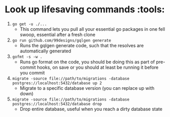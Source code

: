 # Look up lifesaving commands :tools: 

1) `go get -u ./...`
    * This command lets you pull all your essential go packages in one fell swoop, essential after a fresh clone
2) `go run github.com/99designs/gqlgen generate`
    * Runs the gqlgen generate code, such that the resolves are automatically generated
3) `gofmt -s -w .`
    * Runs go format on the code, you should be doing this as part of pre-commit hooks, on save or you should at least be running it before you commit
4) `migrate -source file://path/to/migrations -database postgres://localhost:5432/database up 2`
    * Migrate to a specific database version (you can replace up with down)
5) `migrate -source file://path/to/migrations -database postgres://localhost:5432/database drop`
    * Drop entire database, useful when you reach a dirty database state